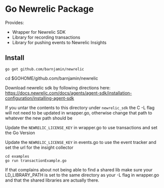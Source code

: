 Go Newrelic Package
====================

Provides:
- Wrapper for Newrelic SDK 
- Library for recording transactions
- Library for pushing events to Newrelic Insights 



Install
-------

```
go get github.com/barnjamin/newrelic
```

cd $GOHOME/github.com/barnjamin/newrelic

Download newrelic sdk by following directions here:
https://docs.newrelic.com/docs/agents/agent-sdk/installation-configuration/installing-agent-sdk

If you untar the contents to this directory under `newrelic_sdk` the C -L flag will not need to be updated in wrapper.go, otherwise change that path to whatever the new path should be


Update the `NEWRELIC_LICENSE_KEY` in wrapper.go to use transactions and set the Go Version

Update the `NEWRELIC_LICENSE_KEY` in events.go to use the event tracker and set the url for the insight collector


```
cd examples
go run transactionExample.go
```

If that complains about not being able to find a shared lib make sure your LD_LIBRARY_PATH is set to the same directory as your -L flag in wrapper.go and that the shared libraries are actually there. 




